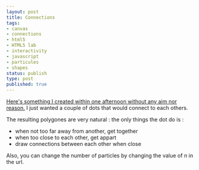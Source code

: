 ```yaml
---
layout: post
title: Connections
tags:
- canvas
- connections
- html5
- HTML5 lab
- interactivity
- javascript
- particules
- shapes
status: publish
type: post
published: true
---
```

[Here's something I created within one afternoon without any aim nor reason.](http://code.yannick-lohse.fr/connections/connections.php?n=15 "Connections") I just wanted a couple of dots that would connect to each others.

The resulting polygones are very natural : the only things the dot do is :

- when not too far away from another, get together
- when too close to each other, get appart
- draw connections between each other when close

Also, you can change the number of particles by changing the value of n in the url.